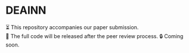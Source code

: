 # DEAINN

⏳ This repository accompanies our paper submission.  
📢 The full code will be released after the peer review process.
🔒 Coming soon.

